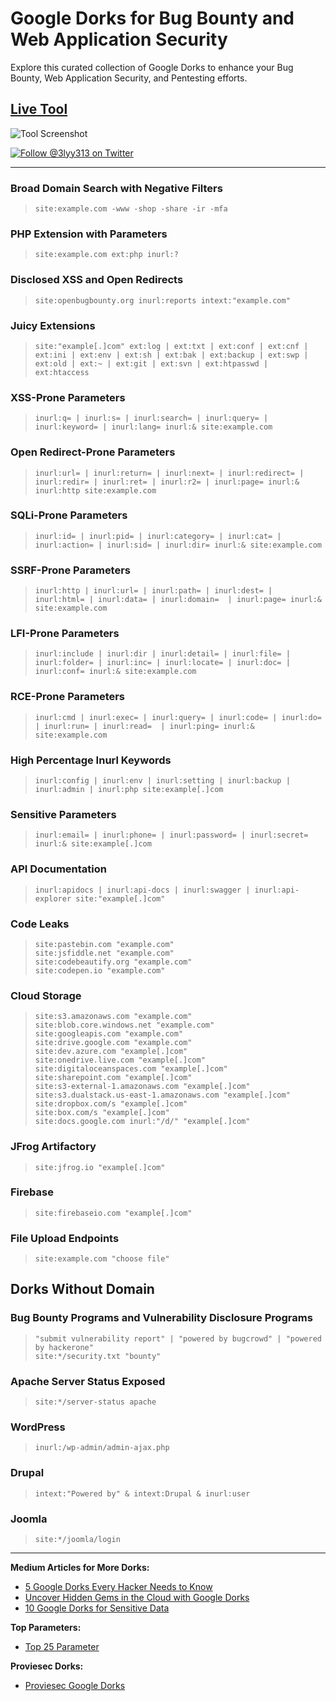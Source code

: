 # Google Dorks for Bug Bounty and Web Application Security

Explore this curated collection of Google Dorks to enhance your Bug Bounty, Web Application Security, and Pentesting efforts.

## [Live Tool](https://egscan.co/)
![Tool Screenshot](https://github.com/TakSec/google-dorks-bug-bounty/assets/27094033/3ff009d7-f402-4eb2-8321-ce22eeeb5605)

[![Follow @3lyy313 on Twitter](https://img.shields.io/twitter/url/https/twitter.com/3lyy313.svg?style=social&label=Follow%20%403lyy313)](https://twitter.com/3lyy313)

---

### Broad Domain Search with Negative Filters

> `site:example.com -www -shop -share -ir -mfa`

### PHP Extension with Parameters

> `site:example.com ext:php inurl:?`

### Disclosed XSS and Open Redirects

> `site:openbugbounty.org inurl:reports intext:"example.com"`

### Juicy Extensions

> `site:"example[.]com" ext:log | ext:txt | ext:conf | ext:cnf | ext:ini | ext:env | ext:sh | ext:bak | ext:backup | ext:swp | ext:old | ext:~ | ext:git | ext:svn | ext:htpasswd | ext:htaccess`

### XSS-Prone Parameters

> `inurl:q= | inurl:s= | inurl:search= | inurl:query= | inurl:keyword= | inurl:lang= inurl:& site:example.com`

### Open Redirect-Prone Parameters

> `inurl:url= | inurl:return= | inurl:next= | inurl:redirect= | inurl:redir= | inurl:ret= | inurl:r2= | inurl:page= inurl:& inurl:http site:example.com`

### SQLi-Prone Parameters

> `inurl:id= | inurl:pid= | inurl:category= | inurl:cat= | inurl:action= | inurl:sid= | inurl:dir= inurl:& site:example.com`

### SSRF-Prone Parameters

> `inurl:http | inurl:url= | inurl:path= | inurl:dest= | inurl:html= | inurl:data= | inurl:domain=  | inurl:page= inurl:& site:example.com`

### LFI-Prone Parameters

> `inurl:include | inurl:dir | inurl:detail= | inurl:file= | inurl:folder= | inurl:inc= | inurl:locate= | inurl:doc= | inurl:conf= inurl:& site:example.com`

### RCE-Prone Parameters

> `inurl:cmd | inurl:exec= | inurl:query= | inurl:code= | inurl:do= | inurl:run= | inurl:read=  | inurl:ping= inurl:& site:example.com`

### High Percentage Inurl Keywords

> `inurl:config | inurl:env | inurl:setting | inurl:backup | inurl:admin | inurl:php site:example[.]com`

### Sensitive Parameters

> `inurl:email= | inurl:phone= | inurl:password= | inurl:secret= inurl:& site:example[.]com`

### API Documentation

> `inurl:apidocs | inurl:api-docs | inurl:swagger | inurl:api-explorer site:"example[.]com"`

### Code Leaks

> `site:pastebin.com "example.com"`  
> `site:jsfiddle.net "example.com"`  
> `site:codebeautify.org "example.com"`  
> `site:codepen.io "example.com"`

### Cloud Storage

> `site:s3.amazonaws.com "example.com"`  
> `site:blob.core.windows.net "example.com"`  
> `site:googleapis.com "example.com"`  
> `site:drive.google.com "example.com"`  
> `site:dev.azure.com "example[.]com"`  
> `site:onedrive.live.com "example[.]com"`  
> `site:digitaloceanspaces.com "example[.]com"`  
> `site:sharepoint.com "example[.]com"`  
> `site:s3-external-1.amazonaws.com "example[.]com"`  
> `site:s3.dualstack.us-east-1.amazonaws.com "example[.]com"`  
> `site:dropbox.com/s "example[.]com"`  
> `site:box.com/s "example[.]com"`  
> `site:docs.google.com inurl:"/d/" "example[.]com"`

### JFrog Artifactory

> `site:jfrog.io "example[.]com"`

### Firebase

> `site:firebaseio.com "example[.]com"`

### File Upload Endpoints

> `site:example.com "choose file"`

## Dorks Without Domain

### Bug Bounty Programs and Vulnerability Disclosure Programs

> `"submit vulnerability report" | "powered by bugcrowd" | "powered by hackerone"`  
> `site:*/security.txt "bounty"`

### Apache Server Status Exposed

> `site:*/server-status apache`

### WordPress

> `inurl:/wp-admin/admin-ajax.php`

### Drupal

> `intext:"Powered by" & intext:Drupal & inurl:user`

### Joomla

> `site:*/joomla/login`

---

**Medium Articles for More Dorks:**
- [5 Google Dorks Every Hacker Needs to Know](https://thegrayarea.tech/5-google-dorks-every-hacker-needs-to-know-fed21022a906)
- [Uncover Hidden Gems in the Cloud with Google Dorks](https://infosecwriteups.com/uncover-hidden-gems-in-the-cloud-with-google-dorks-8621e56a329d)
- [10 Google Dorks for Sensitive Data](https://infosecwriteups.com/10-google-dorks-for-sensitive-data-9454b09edc12)

**Top Parameters:**
- [Top 25 Parameter](https://github.com/lutfumertceylan/top25-parameter)

**Proviesec Dorks:**
- [Proviesec Google Dorks](https://github.com/Proviesec/google-dorks)

